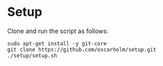 # Setup
Clone and run the script as follows:
````
sudo apt-get install -y git-core
git clone https://github.com/oscarholm/setup.git
./setup/setup.sh

